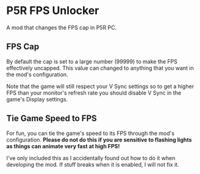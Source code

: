# P5R FPS Unlocker
A mod that changes the FPS cap in P5R PC.

## FPS Cap
By default the cap is set to a large number (99999) to make the FPS effectively uncapped. 
This value can changed to anything that you want in the mod's configuration.

Note that the game will still respect your V Sync settings so to get a higher FPS than your monitor's refresh rate you should disable V Sync in the game's Display settings.

## Tie Game Speed to FPS
For fun, you can tie the game's speed to its FPS through the mod's configuration. 
**Please do not do this if you are sensitive to flashing lights as things can animate very fast at high FPS!**

I've only included this as I accidentally found out how to do it when developing the mod. If stuff breaks when it is enabled, I will not fix it.